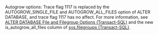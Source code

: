 Autogrow options: Trace flag 1117 is replaced by the AUTOGROW_SINGLE_FILE and AUTOGROW_ALL_FILES option of ALTER DATABASE, and trace flag 1117 has no affect. For more information, see [ALTER DATABASE File and Filegroup Options (Transact-SQL)](https://msdn.microsoft.com/en-us/library/bb522469.aspx) and the new is_autogrow_all_files column of [sys.filegroups (Transact-SQL)](https://msdn.microsoft.com/en-us/library/ms187782.aspx).
